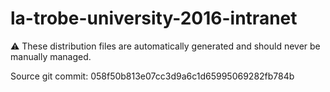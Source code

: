 # la-trobe-university-2016-intranet

:warning: These distribution files are automatically generated and should never be manually managed.

Source git commit: 058f50b813e07cc3d9a6c1d65995069282fb784b
